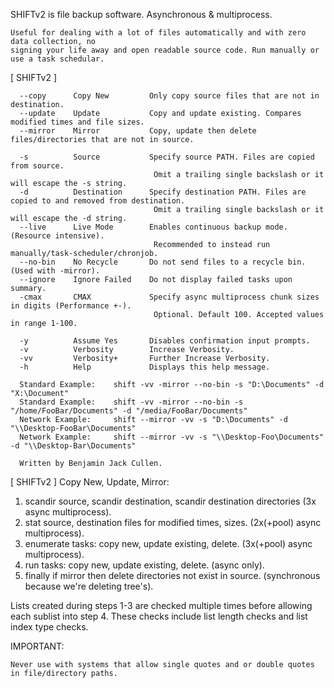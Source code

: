SHIFTv2 is file backup software. Asynchronous & multiprocess.

    Useful for dealing with a lot of files automatically and with zero data collection, no
    signing your life away and open readable source code. Run manually or use a task schedular.


[ SHIFTv2 ]


      --copy      Copy New         Only copy source files that are not in destination.
      --update    Update           Copy and update existing. Compares modified times and file sizes.
      --mirror    Mirror           Copy, update then delete files/directories that are not in source.

      -s          Source           Specify source PATH. Files are copied from source.
                                    Omit a trailing single backslash or it will escape the -s string.
      -d          Destination      Specify destination PATH. Files are copied to and removed from destination.
                                    Omit a trailing single backslash or it will escape the -d string.
      --live      Live Mode        Enables continuous backup mode. (Resource intensive).
                                    Recommended to instead run manually/task-scheduler/chronjob.
      --no-bin    No Recycle       Do not send files to a recycle bin. (Used with -mirror).
      --ignore    Ignore Failed    Do not display failed tasks upon summary.
      -cmax       CMAX             Specify async multiprocess chunk sizes in digits (Performance +-).
                                    Optional. Default 100. Accepted values in range 1-100.

      -y          Assume Yes       Disables confirmation input prompts.
      -v          Verbosity        Increase Verbosity.
      -vv         Verbosity+       Further Increase Verbosity.
      -h          Help             Displays this help message.

      Standard Example:    shift -vv -mirror --no-bin -s "D:\Documents" -d "X:\Document"
      Standard Example:    shift -vv -mirror --no-bin -s "/home/FooBar/Documents" -d "/media/FooBar/Documents"
      Network Example:     shift --mirror -vv -s "D:\Documents" -d "\\Desktop-FooBar\Documents"
      Network Example:     shift --mirror -vv -s "\\Desktop-Foo\Documents" -d "\\Desktop-Bar\Documents"

      Written by Benjamin Jack Cullen.


[ SHIFTv2 ] Copy New, Update, Mirror:

   1. scandir source, scandir destination, scandir destination directories (3x async multiprocess).
   2. stat source, destination files for modified times, sizes. (2x(+pool) async multiprocess).
   3. enumerate tasks: copy new, update existing, delete. (3x(+pool) async multiprocess).
   4. run tasks: copy new, update existing, delete. (async only).
   5. finally if mirror then delete directories not exist in source. (synchronous because we're deleting tree's).

   Lists created during steps 1-3 are checked multiple times before allowing each sublist into step 4. These
   checks include list length checks and list index type checks.


IMPORTANT:

    Never use with systems that allow single quotes and or double quotes in file/directory paths.
